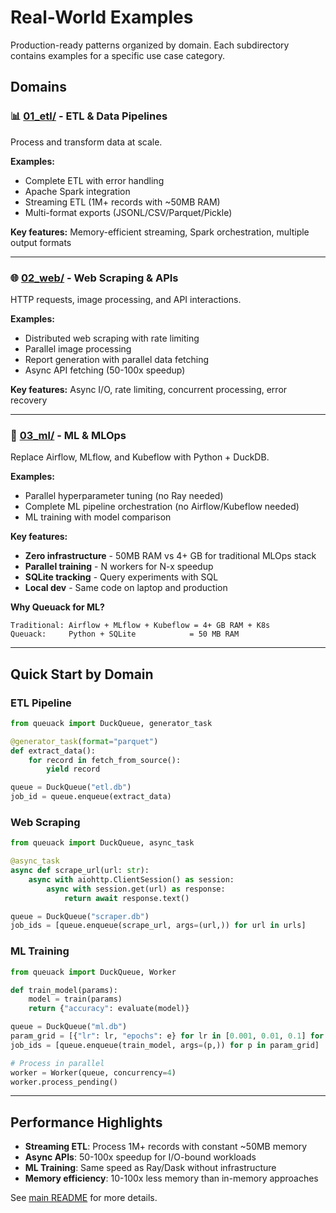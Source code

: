 # Real-World Examples

Production-ready patterns organized by domain. Each subdirectory contains examples for a specific use case category.

## Domains

### 📊 [01_etl/](01_etl/) - ETL & Data Pipelines
Process and transform data at scale.

**Examples:**
- Complete ETL with error handling
- Apache Spark integration
- Streaming ETL (1M+ records with ~50MB RAM)
- Multi-format exports (JSONL/CSV/Parquet/Pickle)

**Key features:** Memory-efficient streaming, Spark orchestration, multiple output formats

---

### 🌐 [02_web/](02_web/) - Web Scraping & APIs
HTTP requests, image processing, and API interactions.

**Examples:**
- Distributed web scraping with rate limiting
- Parallel image processing
- Report generation with parallel data fetching
- Async API fetching (50-100x speedup)

**Key features:** Async I/O, rate limiting, concurrent processing, error recovery

---

### 🤖 [03_ml/](03_ml/) - ML & MLOps
Replace Airflow, MLflow, and Kubeflow with Python + DuckDB.

**Examples:**
- Parallel hyperparameter tuning (no Ray needed)
- Complete ML pipeline orchestration (no Airflow/Kubeflow needed)
- ML training with model comparison

**Key features:**
- **Zero infrastructure** - 50MB RAM vs 4+ GB for traditional MLOps stack
- **Parallel training** - N workers for N-x speedup
- **SQLite tracking** - Query experiments with SQL
- **Local dev** - Same code on laptop and production

**Why Queuack for ML?**
```
Traditional: Airflow + MLflow + Kubeflow = 4+ GB RAM + K8s
Queuack:     Python + SQLite            = 50 MB RAM
```

---

## Quick Start by Domain

### ETL Pipeline
```python
from queuack import DuckQueue, generator_task

@generator_task(format="parquet")
def extract_data():
    for record in fetch_from_source():
        yield record

queue = DuckQueue("etl.db")
job_id = queue.enqueue(extract_data)
```

### Web Scraping
```python
from queuack import DuckQueue, async_task

@async_task
async def scrape_url(url: str):
    async with aiohttp.ClientSession() as session:
        async with session.get(url) as response:
            return await response.text()

queue = DuckQueue("scraper.db")
job_ids = [queue.enqueue(scrape_url, args=(url,)) for url in urls]
```

### ML Training
```python
from queuack import DuckQueue, Worker

def train_model(params):
    model = train(params)
    return {"accuracy": evaluate(model)}

queue = DuckQueue("ml.db")
param_grid = [{"lr": lr, "epochs": e} for lr in [0.001, 0.01, 0.1] for e in [10, 20]]
job_ids = [queue.enqueue(train_model, args=(p,)) for p in param_grid]

# Process in parallel
worker = Worker(queue, concurrency=4)
worker.process_pending()
```

---

## Performance Highlights

- **Streaming ETL**: Process 1M+ records with constant ~50MB memory
- **Async APIs**: 50-100x speedup for I/O-bound workloads
- **ML Training**: Same speed as Ray/Dask without infrastructure
- **Memory efficiency**: 10-100x less memory than in-memory approaches

See [main README](../../README.md) for more details.
